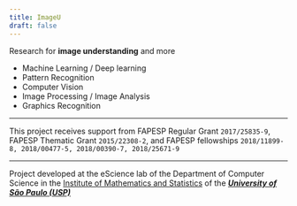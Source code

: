 ```yaml
---
title: ImageU
draft: false
---
```


Research for __image understanding__ and more

- Machine Learning / Deep learning
- Pattern Recognition
- Computer Vision
- Image Processing / Image Analysis
- Graphics Recognition

---

This project receives support from FAPESP Regular Grant `2017/25835-9`, FAPESP Thematic Grant `2015/22308-2`, and FAPESP fellowships `2018/11899-8, 2018/00477-5, 2018/00390-7, 2018/25671-9`


---
Project developed at the eScience lab of the Department of Computer Science in the [Institute of Mathematics and Statistics][IME] of the ***[University of São Paulo (USP)][USP]***
</p>

[IME]: https://www.ime.usp.br/

[USP]: https://www5.usp.br/#english